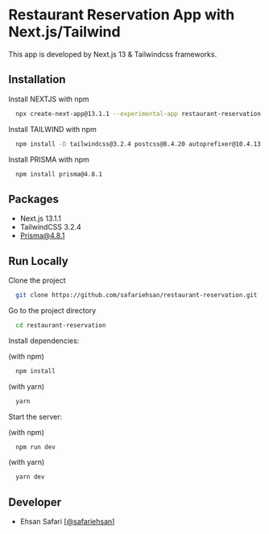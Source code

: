 
# Restaurant Reservation App with Next.js/Tailwind

This app is developed by Next.js 13 & Tailwindcss frameworks.




## Installation

Install NEXTJS with npm

```bash
  npx create-next-app@13.1.1 --experimental-app restaurant-reservation
```
Install TAILWIND with npm

```bash
  npm install -D tailwindcss@3.2.4 postcss@8.4.20 autoprefixer@10.4.13
```
Install PRISMA with npm

```bash
  npm install prisma@4.8.1
```
    
## Packages
- Next.js 13.1.1
- TailwindCSS 3.2.4
- Prisma@4.8.1

## Run Locally
Clone the project

```bash
  git clone https://github.com/safariehsan/restaurant-reservation.git
```

Go to the project directory

```bash
  cd restaurant-reservation
```

Install dependencies:

(with npm)

```bash
  npm install
```
(with yarn)
```bash
  yarn
```

Start the server:

(with npm)

```bash
  npm run dev
```
(with yarn)
```bash
  yarn dev
```

## Developer

- Ehsan Safari [[@safariehsan](https://www.github.com/safariehsan)]


